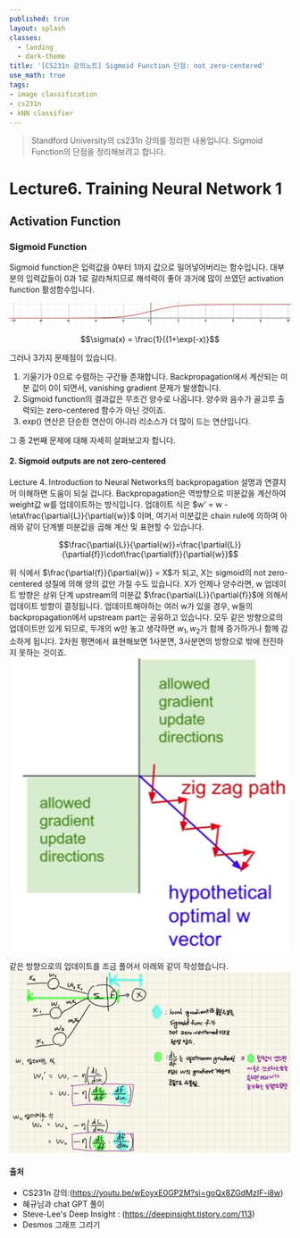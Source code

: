 ```yaml
---
published: true
layout: splash
classes:
  - landing
  - dark-theme
title: '[CS231n 강의노트] Sigmoid Function 단점: not zero-centered'
use_math: true
tags:
- image classification
- cs231n
- kNN classifier
---
```


> Standford University의 cs231n 강의를 정리한 내용입니다.
> Sigmoid Function의 단점을 정리해보려고 합니다.


# Lecture6. Training Neural Network 1
## Activation Function
### Sigmoid Function

Sigmoid function은 입력값을 0부터 1까지 값으로 밀어넣어버리는 함수입니다. 대부분의 입력값들이 0과 1로 갈라쳐지므로 해석력이 좋아 과거에 많이 쓰였던 activation function 활성함수입니다.

![sigmoid.png](/assets/images/sigmoid.png)

$$\sigma(x) = \frac{1}{(1+\exp(-x)}$$

그러나 3가지 문제점이 있습니다. 
1. 기울기가 0으로 수렴하는 구간들 존재합니다. Backpropagation에서 계산되는 미분 값이 0이 되면서, vanishing gradient 문제가 발생합니다.
2. Sigmoid function의 결과값은 무조건 양수로 나옵니다. 양수와 음수가 골고루 출력되는 zero-centered 함수가 아닌 것이죠. 
3. exp() 연산은 단순한 연산이 아니라 리소스가 더 많이 드는 연산입니다. 

그 중 2번째 문제에 대해 자세히 살펴보고자 합니다. 
#### 2. Sigmoid outputs are not zero-centered
Lecture 4. Introduction to Neural Networks의 backpropagation 설명과 연결지어 이해하면 도움이 되실 겁니다. Backpropagation은 역방향으로 미분값을 계산하여 weight값 w를 업데이트하는 방식입니다. 
업데이트 식은 $w' = w - \eta\frac{\partial{L}}{\partial{w}}$ 이며, 여기서 미분값은 chain rule에 의하여 아래와 같이 단계별 미분값을 곱해 계산 및 표현할 수 있습니다.

$$\frac{\partial{L}}{\partial{w}}=\frac{\partial{L}}{\partial{f}}\cdot\frac{\partial{f}}{\partial{w}}$$ 


위 식에서 $\frac{\partial{f}}{\partial{w}} = X$가 되고, X는 sigmoid의 not zero-centered 성질에 의해 양의 값만 가질 수도 있습니다. 
X가 언제나 양수라면, w 업데이트 방향은 상위 단계 upstream의 미분값 $\frac{\partial{L}}{\partial{f}}$에 의해서 업데이트 방향이 결정됩니다. 업데이트해야하는 여러 w가 있을 경우, w들의 backpropagation에서 upstream part는 공유하고 있습니다. 모두 같은 방향으로의 업데이트만 있게 되므로, 두개의 w만 놓고 생각하면 $w_1, w_2$가 함께 증가하거나 함께 감소하게 됩니다. 2차원 평면에서 표현해보면 1사분면, 3사분면의 방향으로 밖에 전진하지 못하는 것이죠.
![update_direction.png](/assets/images/update_direction.png)

같은 방향으로의 업데이트를 조금 풀어서 아래와 같이 작성했습니다.
![notzero-centered.jpeg](/assets/images/notzero-centered.jpeg)

#### 출처
- CS231n 강의:(https://youtu.be/wEoyxE0GP2M?si=goQx8ZGdMzIF-i8w)
- 혜규님과 chat GPT 풀이
- Steve-Lee's Deep Insight : (https://deepinsight.tistory.com/113)
- Desmos 그래프 그리기

